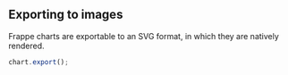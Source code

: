 ## Exporting to images

Frappe charts are exportable to an SVG format, in which they are natively rendered.

```js
chart.export();
```

<project-demo data="get-update-data" v-bind:config="{
		title: 'My Area Chart',
        type: 'line',
        height: 300,
		lineOptions: { areaFill: 1 }
    }"
	v-bind:actions="[
		{
			name: 'Export',
			fn: 'export',
			args: []
		}
	]">
</project-demo>
